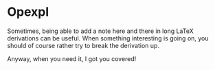 # Opexpl

Sometimes, being able to add a note here and there in long LaTeX derivations can be useful.
When something interesting is going on, you should of course rather try to break the derivation up.

Anyway, when you need it, I got you covered!
